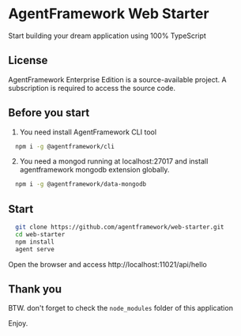 # AgentFramework Web Starter
Start building your dream application using 100% TypeScript

## License
AgentFramework Enterprise Edition is a source-available project. A subscription is required to access the source code.

## Before you start

1. You need install AgentFramework CLI tool

```bash
  npm i -g @agentframework/cli
```

2. You need a mongod running at localhost:27017 and install agentframework mongodb extension globally.
```bash
  npm i -g @agentframework/data-mongodb
```

## Start

```bash
  git clone https://github.com/agentframework/web-starter.git
  cd web-starter
  npm install
  agent serve
```

Open the browser and access http://localhost:11021/api/hello

## Thank you

BTW. don't forget to check the `node_modules` folder of this application

Enjoy.
